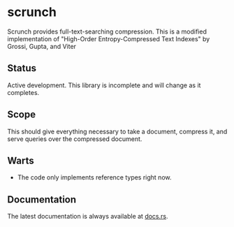 scrunch
=======

Scrunch provides full-text-searching compression.  This is a modified implementation of "High-Order Entropy-Compressed
Text Indexes" by Grossi, Gupta, and Viter

Status
------

Active development.  This library is incomplete and will change as it completes.

Scope
-----

This should give everything necessary to take a document, compress it, and serve queries over the compressed document.

Warts
-----

- The code only implements reference types right now.

Documentation
-------------

The latest documentation is always available at [docs.rs](https://docs.rs/scrunch/latest/scrunch/).
